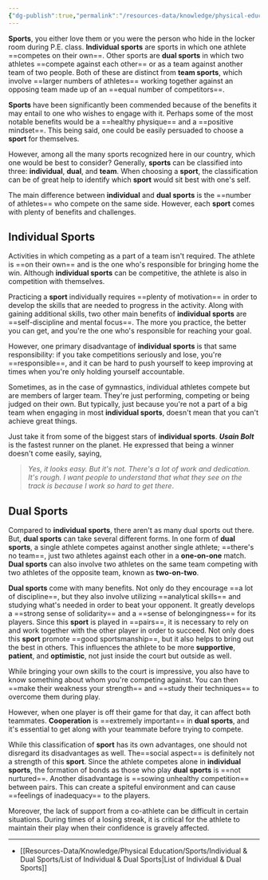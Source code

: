 ```yaml
---
{"dg-publish":true,"permalink":"/resources-data/knowledge/physical-education/sports/individual-and-dual-sports/"}
---
```


**Sports**, you either love them or you were the person who hide in the locker room during P.E. class. **Individual sports** are sports in which one athlete ==competes on their own==. Other sports are **dual sports** in which two athletes ==compete against each other== or as a team against another team of two people. Both of these are distinct from **team sports**, which involve ==larger numbers of athletes== working together against an opposing team made up of an ==equal number of competitors==.

**Sports** have been significantly been commended because of the benefits it may entail to one who wishes to engage with it. Perhaps some of the most notable benefits would be a ==healthy physique== and a ==positive mindset==. This being said, one could be easily persuaded to choose a **sport** for themselves.

However, among all the many sports recognized here in our country, which one would be best to consider? Generally, **sports** can be classified into three: **individual**, **dual**, and **team**. When choosing a **sport**, the classification can be of great help to identify which **sport** would sit best with one's self.

The main difference between **individual** and **dual sports** is the ==number of athletes== who compete on the same side. However, each **sport** comes with plenty of benefits and challenges.

## Individual Sports
Activities in which competing as a part of a team isn't required. The athlete is ==on their own== and is the one who's responsible for bringing home the win. Although **individual sports** can be competitive, the athlete is also in competition with themselves.

Practicing a **sport** individually requires ==plenty of motivation== in order to develop the skills that are needed to progress in the activity. Along with gaining additional skills, two other main benefits of **individual sports** are ==self-discipline and mental focus==. The more you practice, the better you can get, and you're the one who's responsible for reaching your goal.

However, one primary disadvantage of **individual sports** is that same responsibility: if you take competitions seriously and lose, you're ==responsible==, and it can be hard to push yourself to keep improving at times when you're only holding yourself accountable.

Sometimes, as in the case of gymnastics, individual athletes compete but are members of larger team. They're just performing, competing or being judged on their own. But typically, just because you're not a part of a big team when engaging in most **individual sports**, doesn't mean that you can't achieve great things.

Just take it from some of the biggest stars of **individual sports**. ***Usain Bolt*** is the fastest runner on the planet. He expressed that being a winner doesn't come easily, saying,

> *Yes, it looks easy. But it's not. There's a lot of work and dedication. It's rough. I want people to understand that what they see on the track is because I work so hard to get there*.

## Dual Sports
Compared to **individual sports**, there aren't as many dual sports out there. But, **dual sports** can take several different forms. In one form of **dual sports**, a single athlete competes against another single athlete; ==there's no team==, just two athletes against each other in a **one-on-one** match. **Dual sports** can also involve two athletes on the same team competing with two athletes of the opposite team, known as **two-on-two**.

**Dual sports** come with many benefits. Not only do they encourage ==a lot of discipline==, but they also involve utilizing ==analytical skills== and studying what's needed in order to beat your opponent. It greatly develops a ==strong sense of solidarity== and a ==sense of belongingness== for its players. Since this **sport** is played in ==pairs==, it is necessary to rely on and work together with the other player in order to succeed. Not only does this **sport** promote ==good sportsmanship==, but it also helps to bring out the best in others. This influences the athlete to be more **supportive**, **patient**, and **optimistic**, not just inside the court but outside as well.

While bringing your own skills to the court is impressive, you also have to know something about whom you're competing against. You can then ==make their weakness your strength== and ==study their techniques== to overcome them during play.

However, when one player is off their game for that day, it can affect both teammates. **Cooperation** is ==extremely important== in **dual sports**, and it's essential to get along with your teammate before trying to compete.

While this classification of **sport** has its own advantages, one should not disregard its disadvantages as well. The==social aspect== is definitely not a strength of this **sport**. Since the athlete competes alone in **individual sports**, the formation of bonds as those who play **dual sports** is ==not nurtured==. Another disadvantage is ==sowing unhealthy competition== between pairs. This can create a spiteful environment and can cause ==feelings of inadequacy== to the players.

Moreover, the lack of support from a co-athlete can be difficult in certain situations. During times of a losing streak, it is critical for the athlete to maintain their play when their confidence is gravely affected.

** **
* [[Resources-Data/Knowledge/Physical Education/Sports/Individual & Dual Sports/List of Individual & Dual Sports\|List of Individual & Dual Sports]]